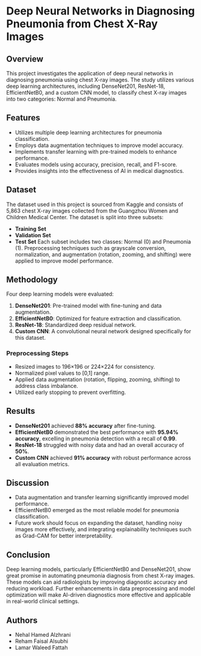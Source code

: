 # Deep Neural Networks in Diagnosing Pneumonia from Chest X-Ray Images

## Overview
This project investigates the application of deep neural networks in diagnosing pneumonia using chest X-ray images. The study utilizes various deep learning architectures, including DenseNet201, ResNet-18, EfficientNetB0, and a custom CNN model, to classify chest X-ray images into two categories: Normal and Pneumonia.

## Features
- Utilizes multiple deep learning architectures for pneumonia classification.
- Employs data augmentation techniques to improve model accuracy.
- Implements transfer learning with pre-trained models to enhance performance.
- Evaluates models using accuracy, precision, recall, and F1-score.
- Provides insights into the effectiveness of AI in medical diagnostics.

## Dataset
The dataset used in this project is sourced from Kaggle and consists of 5,863 chest X-ray images collected from the Guangzhou Women and Children Medical Center. The dataset is split into three subsets:
- **Training Set**
- **Validation Set**
- **Test Set**
Each subset includes two classes: Normal (0) and Pneumonia (1). Preprocessing techniques such as grayscale conversion, normalization, and augmentation (rotation, zooming, and shifting) were applied to improve model performance.

## Methodology
Four deep learning models were evaluated:
1. **DenseNet201**: Pre-trained model with fine-tuning and data augmentation.
2. **EfficientNetB0**: Optimized for feature extraction and classification.
3. **ResNet-18**: Standardized deep residual network.
4. **Custom CNN**: A convolutional neural network designed specifically for this dataset.

### Preprocessing Steps
- Resized images to 196×196 or 224×224 for consistency.
- Normalized pixel values to [0,1] range.
- Applied data augmentation (rotation, flipping, zooming, shifting) to address class imbalance.
- Utilized early stopping to prevent overfitting.

## Results
- **DenseNet201** achieved **88% accuracy** after fine-tuning.
- **EfficientNetB0** demonstrated the best performance with **95.94% accuracy**, excelling in pneumonia detection with a recall of **0.99**.
- **ResNet-18** struggled with noisy data and had an overall accuracy of **50%**.
- **Custom CNN** achieved **91% accuracy** with robust performance across all evaluation metrics.

## Discussion
- Data augmentation and transfer learning significantly improved model performance.
- EfficientNetB0 emerged as the most reliable model for pneumonia classification.
- Future work should focus on expanding the dataset, handling noisy images more effectively, and integrating explainability techniques such as Grad-CAM for better interpretability.

## Conclusion
Deep learning models, particularly EfficientNetB0 and DenseNet201, show great promise in automating pneumonia diagnosis from chest X-ray images. These models can aid radiologists by improving diagnostic accuracy and reducing workload. Further enhancements in data preprocessing and model optimization will make AI-driven diagnostics more effective and applicable in real-world clinical settings.

## Authors
- Nehal Hamed Alzhrani
- Reham Faisal Alsubhi
- Lamar Waleed Fattah
